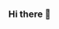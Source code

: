 ### Hi there 👋

<!--
**a7med509/a7med509** is a ✨ _special_ ✨ repository because its `README.md` (this file) appears on your GitHub profile.

Here are some ideas to get you started:

- 🔭 I’m currently working on @a7med_509
- 🌱 I’m currently learning @a7med_509
- 👯 I’m looking to collaborate on @a7med_509
- 🤔 I’m looking for help with @a7med_509
- 💬 Ask me about @a7med_509
- 📫 How to reach me: @a7med_509
- 😄 Pronouns: ...
- ⚡ Fun fact: @a7med_509
-->
